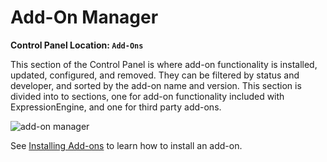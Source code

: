 <!--
    This source file is part of the open source project
    ExpressionEngine User Guide (https://github.com/ExpressionEngine/ExpressionEngine-User-Guide)

    @link      https://expressionengine.com/
    @copyright Copyright (c) 2003-2020, Packet Tide, LLC (https://packettide.com)
    @license   https://expressionengine.com/license Licensed under Apache License, Version 2.0
-->

# Add-On Manager

**Control Panel Location: `Add-Ons`**

This section of the Control Panel is where add-on functionality is installed, updated, configured, and removed. They can be filtered by status and developer, and sorted by the add-on name and version. This section is divided into to sections, one for add-on functionality included with ExpressionEngine, and one for third party add-ons.

![add-on manager](_images/addon_page.png)

See [Installing Add-ons](add-ons/overview.md#installing-add-ons) to learn how to install an add-on.
